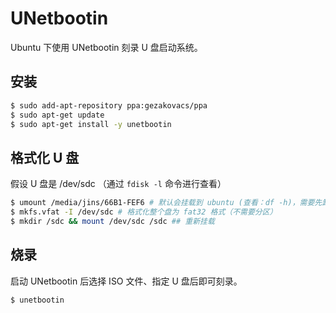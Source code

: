 # UNetbootin

Ubuntu 下使用 UNetbootin 刻录 U 盘启动系统。

## 安装

```sh
$ sudo add-apt-repository ppa:gezakovacs/ppa
$ sudo apt-get update
$ sudo apt-get install -y unetbootin
```

## 格式化 U 盘

假设 U 盘是 /dev/sdc （通过 `fdisk -l` 命令进行查看）

```sh
$ umount /media/jins/66B1-FEF6 # 默认会挂载到 ubuntu (查看：df -h)，需要先卸载掉
$ mkfs.vfat -I /dev/sdc # 格式化整个盘为 fat32 格式（不需要分区）
$ mkdir /sdc && mount /dev/sdc /sdc ## 重新挂载
```

## 烧录

启动 UNetbootin 后选择 ISO 文件、指定 U 盘后即可刻录。

```sh
$ unetbootin
```
